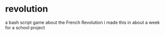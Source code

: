 # revolution
a bash script game about the French Revolution
i made this in about a week for a school project
